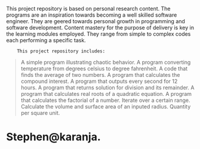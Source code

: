 This project repository is based on personal research content.
The programs are an inspiration towards becoming a well skilled software engineer. They are geered towards personal growth in programming and software development. Content mastery for the purpose of delivery is key in the learning modules employed.
They range from simple to complex codes each performing a specific task.

        This project repository includes:
> A simple program illustrating chaotic behavior.
> A program converting temperature from degrees celsius to degree fahrenheit.
> A code that finds the average of two numbers.
> A program that calculates the compound interest.
> A program that outputs every second for 12 hours.
> A program that returns solution for division and its remainder.
> A program that calculates real roots of a quadratic equation.
> A program that calculates the factorial of a number.
> Iterate over a certain range.
> Calculate the volume and surface area of an inputed radius.
> Quantity per square unit.

# Stephen@karanja.
